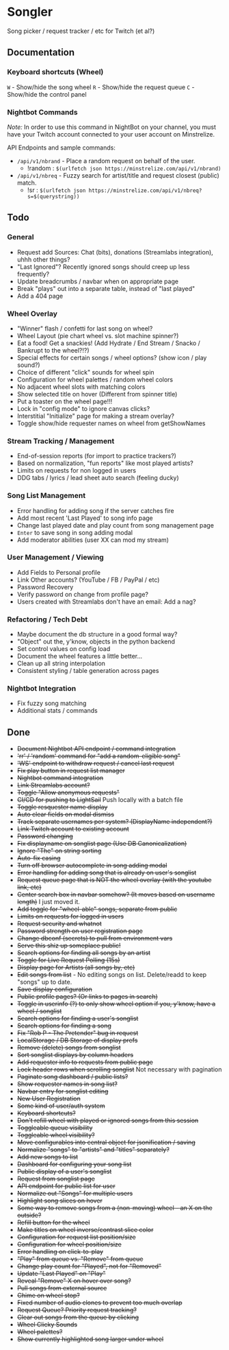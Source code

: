 # Songler
Song picker / request tracker / etc for Twitch (et al?)

## Documentation

### Keyboard shortcuts (Wheel)

`W` - Show/hide the song wheel
`R` - Show/hide the request queue
`C` - Show/hide the control panel

### Nightbot Commands

*Note:* In order to use this command in NightBot on your channel, you must have your Twitch
account connected to your user account on Minstrelize.

API Endpoints and sample commands:

- `/api/v1/nbrand` - Place a random request on behalf of the user.
  - !random : `$(urlfetch json https://minstrelize.com/api/v1/nbrand)`
- `/api/v1/nbreq` - Fuzzy search for artist/title and request closest (public) match.
  - !sr : `$(urlfetch json https://minstrelize.com/api/v1/nbreq?s=$(querystring))`

## Todo

### General

* Request add Sources: Chat (bits), donations (Streamlabs integration), uhhh other things?
* "Last Ignored"? Recently ignored songs should creep up less frequently?
* Update breadcrumbs / navbar when on appropriate page
* Break "plays" out into a separate table, instead of "last played"
* Add a 404 page

### Wheel Overlay

* "Winner" flash / confetti for last song on wheel?
* Wheel Layout (pie chart wheel vs. slot machine spinner?)
* Eat a food! Get a snackies! (Add Hydrate / End Stream / Snacko / Bankrupt to the wheel?!?)
* Special effects for certain songs / wheel options? (show icon / play sound?)
* Choice of different "click" sounds for wheel spin
* Configuration for wheel palettes / random wheel colors
* No adjacent wheel slots with matching colors
* Show selected title on hover (Different from spinner title)
* Put a toaster on the wheel page!!!
* Lock in "config mode" to ignore canvas clicks?
* Interstitial "Initialize" page for making a stream overlay?
* Toggle show/hide requester names on wheel from getShowNames

### Stream Tracking / Management

* End-of-session reports (for import to practice trackers?)
* Based on normalization, "fun reports" like most played artists?
* Limits on requests for non logged in users
* DDG tabs / lyrics / lead sheet auto search (feeling ducky)

### Song List Management

* Error handling for adding song if the server catches fire
* Add most recent 'Last Played' to song info page
* Change last played date and play count from song management page
* `Enter` to save song in song adding modal
* Add moderator abilities (user XX can mod my stream)

### User Management / Viewing

* Add Fields to Personal profile
* Link Other accounts? (YouTube / FB / PayPal / etc)
* Password Recovery
* Verify password on change from profile page?
* Users created with Streamlabs don't have an email: Add a nag?

### Refactoring / Tech Debt

* Maybe document the db structure in a good formal way?
* "Object" out the, y'know, objects in the python backend
* Set control values on config load
* Document the wheel features a little better...
* Clean up all string interpolation
* Consistent styling / table generation across pages

### Nightbot Integration

* Fix fuzzy song matching
* Additional stats / commands

## Done

* ~~Document Nightbot API endpoint / command integration~~
* ~~'rr' / 'random' command for "add a random-eligible song"~~
* ~~'WS' endpoint to withdraw request / cancel last request~~
* ~~Fix play button in request list manager~~
* ~~Nightbot command integration~~
* ~~Link Streamlabs account?~~
* ~~Toggle "Allow anonymous requests"~~
* ~~CI/CD for pushing to LightSail~~ Push locally with a batch file
* ~~Toggle resquester name display~~
* ~~Auto clear fields on modal dismiss~~
* ~~Track separate usernames per system? (DisplayName independent?)~~
* ~~Link Twitch account to existing account~~
* ~~Password changing~~
* ~~Fix displayname on songlist page (Use DB Canonicalization)~~
* ~~Ignore "The" on string sorting~~
* ~~Auto-fix casing~~
* ~~Turn off browser autocomplete in song adding modal~~
* ~~Error handling for adding song that is already on user's songlist~~
* ~~Request queue page that is NOT the wheel overlay (with the youtube link, etc)~~
* ~~Center search box in navbar somehow? (It moves based on username length)~~ I just moved it.
* ~~Add toggle for "wheel-able" songs, separate from public~~
* ~~Limits on requests for logged in users~~
* ~~Request security and whatnot~~
* ~~Password strength on user registration page~~
* ~~Change dbconf (secrets) to pull from environment vars~~
* ~~Serve this shiz up someplace public!~~
* ~~Search options for finding all songs by an artist~~
* ~~Toggle for Live Request Polling (15s)~~
* ~~Display page for Artists (all songs by, etc)~~
* ~~Edit songs from list~~ - No editing songs on list. Delete/readd to keep "songs" up to date.
* ~~Save display configuration~~
* ~~Public profile pages? (Or links to pages in search)~~
* ~~Toggle in userinfo (?) to only show wheel option if you, y'know, have a wheel / songlist~~
* ~~Search options for finding a user's songlist~~
* ~~Search options for finding a song~~
* ~~Fix "Rob P - The Pretender" bug in request~~
* ~~LocalStorage / DB Storage of display prefs~~
* ~~Remove (delete) songs from songlist~~
* ~~Sort songlist displays by column headers~~
* ~~Add requester info to requests from public page~~
* ~~Lock header rows when scrolling songlist~~ Not necessary with pagination
* ~~Paginate song dashboard / public lists?~~
* ~~Show requester names in song list?~~
* ~~Navbar entry for songlist editing~~
* ~~New User Registration~~
* ~~Some kind of user/auth system~~
* ~~Keyboard shortcuts?~~
* ~~Don't refill wheel with played or ignored songs from this session~~
* ~~Toggleable queue visibility~~
* ~~Toggleable wheel visibility?~~
* ~~Move configurables into central object for jsonification / saving~~
* ~~Normalize "songs" to "artists" and "titles" separately?~~
* ~~Add new songs to list~~
* ~~Dashboard for configuring your song list~~
* ~~Public display of a user's songlist~~
* ~~Request from songlist page~~
* ~~API endpoint for public list for user~~
* ~~Normalize out "Songs" for multiple users~~
* ~~Highlight song slices on hover~~
* ~~Some way to remove songs from a (non-moving) wheel - an X on the outside?~~
* ~~Refill button for the wheel~~
* ~~Make titles on wheel inverse/contrast slice color~~
* ~~Configuration for request list position/size~~
* ~~Configuration for wheel position/size~~
* ~~Error handling on click-to-play~~
* ~~"Play" from queue vs. "Remove" from queue~~
* ~~Change play count for "Played", not for "Removed"~~
* ~~Update "Last Played" on "Play"~~
* ~~Reveal "Remove" X on hover over song?~~
* ~~Pull songs from external source~~
* ~~Chime on wheel stop?~~
* ~~Fixed number of audio clones to prevent too much overlap~~
* ~~Request Queue? Priority request tracking?~~
* ~~Clear out songs from the queue by clicking~~
* ~~Wheel Clicky Sounds~~
* ~~Wheel palettes?~~
* ~~Show currently highlighted song larger under wheel~~
